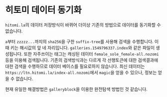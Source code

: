 # 히토미 데이터 동기화

`hitomi.la`의 데이터 저장방식이 바뀌어 더이상 기존의 방법으로 데이터를 동기화할 수 없습니다.

`a`부터 `zzzzz...`까지의 `sha256`을 구한 `suffix-tree`를 사용해 검색을 수행합니다.
이때 키는 해시값의 앞 네 자리입니다. `galleries.1549796337.index`와 같은 파일이 생성됩니다.
또한 자주쓰이는 태그는 캐싱된 데이터 `female_sole_female-all.nozomi`등을 이용해 검색됩니다.
기존의 검색방식과는 다르게 각 선행토큰에 대한 검색결과에 대한 검색을 수행하므로 데이터 베이스를 필요로하지 않습니다.
최신 데이터는 `https://ltn.hitomi.la/index-all.nozomi`에서 `magic`을 얻을 수 있으나, 정보는 얻을 수 없습니다.

현재 유일한 해결방법은 `galleryblock`을 이용한 완전탐색 방법인 것 같습니다.